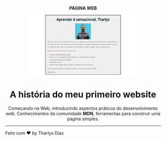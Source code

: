 <p align="center">
<strong> PÁGINA WEB </strong>
</p>

<p align="center">
<img width="70%" src="images/pagina-web.png" alt="WEB"/>
</p>

<h1 align="center"> A história do meu primeiro website </h1>
<p align="center">Começando na Web, introduzindo aspectos práticos do desenvolvimento web. Conhecimentos da comunidade <strong>MDN</strong>, ferramentas para construir uma página simples.</p>

---
Feito com ♥ by Tharlys Dias
